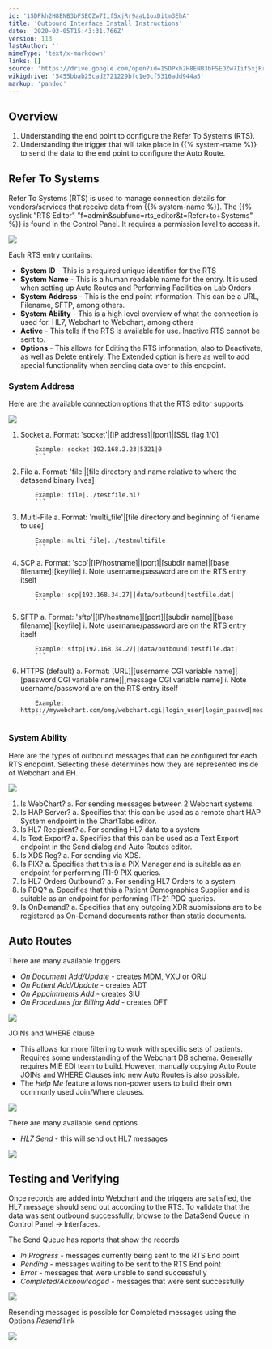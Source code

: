 ```yaml
---
id: '1SDPkh2H8ENB3bFSEOZw7Iif5xjRr9aaL1oxDitm3EhA'
title: 'Outbound Interface Install Instructions'
date: '2020-03-05T15:43:31.766Z'
version: 113
lastAuthor: ''
mimeType: 'text/x-markdown'
links: []
source: 'https://drive.google.com/open?id=1SDPkh2H8ENB3bFSEOZw7Iif5xjRr9aaL1oxDitm3EhA'
wikigdrive: '5455bbab25cad2721229bfc1e0cf5316add944a5'
markup: 'pandoc'
---
```

## Overview

1. Understanding the end point to configure the Refer To Systems (RTS).
2. Understanding the trigger that will take place in {{% system-name %}} to send the data to the end point to configure the Auto Route.

## Refer To Systems

Refer To Systems (RTS) is used to manage connection details for vendors/services that receive data from {{% system-name %}}. The {{% syslink "RTS Editor" "f=admin&subfunc=rts_editor&t=Refer+to+Systems" %}} is found in the Control Panel.  It requires a permission level to access it.

![](../outbound-interface-install-instructions.assets/72d49a4da60ede7e9f94bdf983d46450.png)

Each RTS entry contains:

* <strong>System ID</strong> - This is a required unique identifier for the RTS
* <strong>System Name</strong> - This is a human readable name for the entry.  It is used when setting up Auto Routes and Performing Facilities on Lab Orders
* <strong>System Address</strong> - This is the end point information. This can be a URL, Filename, SFTP, among others.
* <strong>System Ability</strong> - This is a high level overview of what the connection is used for. HL7, Webchart to Webchart, among others
* <strong>Active</strong> - This tells if the RTS is available for use. Inactive RTS cannot be sent to.
* <strong>Options</strong> - This allows for Editing the RTS information, also to Deactivate, as well as Delete entirely. The Extended option is here as well to add special functionality when sending data over to this endpoint.

### System Address

Here are the available connection options that the RTS editor supports

![](../outbound-interface-install-instructions.assets/723100db4503d34d573ec01166f3921f.png)

1. Socket
    a.  Format: 'socket'|[IP address]|[port]|[SSL flag 1/0]
    ```
        Example: socket|192.168.2.23|5321|0
        ```
2. File
    a.  Format: 'file'|[file directory and name relative to where the datasend binary lives]
    ```
        Example: file|../testfile.hl7
        ```
3. Multi-File
    a.  Format: 'multi_file'|[file directory and beginning of filename to use]
    ```
        Example: multi_file|../testmultifile
        ```
4. SCP
    a.  Format: 'scp'|[IP/hostname]|[port]|[subdir name]|[base filename]|[keyfile]
        i. Note username/password are on the RTS entry itself
    ```
        Example: scp|192.168.34.27||data/outbound|testfile.dat|
        ```
5. SFTP
    a.  Format: 'sftp'|[IP/hostname]|[port]|[subdir name]|[base filename]|[keyfile]
        i. Note username/password are on the RTS entry itself
    ```
        Example: sftp|192.168.34.27||data/outbound|testfile.dat|
        ```
6. HTTPS (default)
    a.  Format: [URL]|[username CGI variable name]|[password CGI variable name]|[message CGI variable name]
        i. Note username/password are on the RTS entry itself
    ```
        Example: https://mywebchart.com/omg/webchart.cgi|login_user|login_passwd|message
        ```

### System Ability

Here are the types of outbound messages that can be configured for each RTS endpoint.  Selecting these determines how they are represented inside of Webchart and EH.

![](../outbound-interface-install-instructions.assets/92e9971f0032eafe76fe1f520a8a4a8a.png)

1. Is WebChart?
    a.  For sending messages between 2 Webchart systems
2. Is HAP Server?
    a.  Specifies that this can be used as a remote chart HAP System endpoint in the ChartTabs editor.
3. Is HL7 Recipient?
    a.  For sending HL7 data to a system
4. Is Text Export?
    a.  Specifies that this can be used as a Text Export endpoint in the Send dialog and Auto Routes editor.
5. Is XDS Reg?
    a.  For sending via XDS.
6. Is PIX?
    a.  Specifies that this is a PIX Manager and is suitable as an endpoint for performing ITI-9 PIX queries.
7. Is HL7 Orders Outbound?
    a.  For sending HL7 Orders to a system
8. Is PDQ?
    a.  Specifies that this a Patient Demographics Supplier and is suitable as an endpoint for performing ITI-21 PDQ queries.
9. Is OnDemand?
    a.  Specifies that any outgoing XDR submissions are to be registered as On-Demand documents rather than static documents.

## Auto Routes

There are many available triggers

* <em>On Document Add/Update</em> - creates MDM, VXU or ORU
* <em>On Patient Add/Update</em> - creates ADT
* <em>On Appointments Add</em> - creates SIU
* <em>On Procedures for Billing Add</em> - creates DFT

![](../outbound-interface-install-instructions.assets/8e32d4f5d4eff16fb06c8f84f057ad51.png)

JOINs and WHERE clause

* This allows for more filtering to work with specific sets of patients.  Requires some understanding of the Webchart DB schema.  Generally requires MIE EDI team to build.  However, manually copying Auto Route JOINs and WHERE Clauses into new Auto Routes is also possible.
* The <em>Help Me</em> feature allows non-power users to build their own commonly used Join/Where clauses.

![](../outbound-interface-install-instructions.assets/59a0d8603cce1b3d57bd468474affaf5.png)

There are many available send options

* <em>HL7 Send</em> - this will send out HL7 messages

![](../outbound-interface-install-instructions.assets/c33547588cf502a12090664e7feb0029.png)

## Testing and Verifying

Once records are added into Webchart and the triggers are satisfied, the HL7 message should send out according to the RTS.  To validate that the data was sent outbound successfully, browse to the DataSend Queue in Control Panel -> Interfaces.

The Send Queue has reports that show the records

* <em>In Progress</em> - messages currently being sent to the RTS End point
* <em>Pending</em> - messages waiting to be sent to the RTS End point
* <em>Error</em> - messages that were unable to send successfully
* <em>Completed/Acknowledged</em> - messages that were sent successfully

![](../outbound-interface-install-instructions.assets/3419ef2e1d3141f5c0dd86c3f1216ea1.png)

Resending messages is possible for Completed messages using the Options *Resend* link

![](../outbound-interface-install-instructions.assets/cd194d4525be59d9453a9406d22038ef.png)
